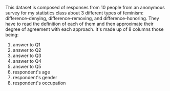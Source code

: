 This dataset is composed of responses from 10 people from an anonymous survey for my statistics class about 3 different types of feminism: difference-denying, difference-removing, and difference-honoring. They have to read the definition of each of them and then approximate their degree of agreement with each approach. It's made up of 8 columns those being:

1) answer to Q1
2) answer to Q2
3) answer to Q3
4) answer to Q4
5) answer to Q5
6) respondent's age
7) respondent's gender
8) respondent's occupation 
